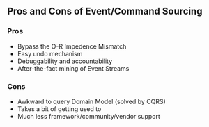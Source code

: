 ## Pros and Cons of Event/Command Sourcing

### Pros

- Bypass the O-R Impedence Mismatch
- Easy undo mechanism
- Debuggability and accountability
- After-the-fact mining of Event Streams

### Cons

- Awkward to query Domain Model (solved by CQRS)
- Takes a bit of getting used to
- Much less framework/community/vendor support